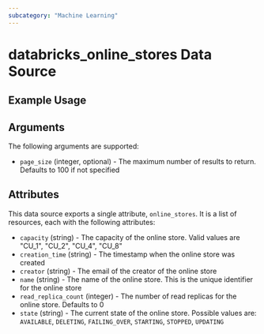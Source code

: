 ```yaml
---
subcategory: "Machine Learning"
---
```

# databricks_online_stores Data Source


## Example Usage


## Arguments
The following arguments are supported:
* `page_size` (integer, optional) - The maximum number of results to return. Defaults to 100 if not specified



## Attributes
This data source exports a single attribute, `online_stores`. It is a list of resources, each with the following attributes:
* `capacity` (string) - The capacity of the online store. Valid values are "CU_1", "CU_2", "CU_4", "CU_8"
* `creation_time` (string) - The timestamp when the online store was created
* `creator` (string) - The email of the creator of the online store
* `name` (string) - The name of the online store. This is the unique identifier for the online store
* `read_replica_count` (integer) - The number of read replicas for the online store. Defaults to 0
* `state` (string) - The current state of the online store. Possible values are: `AVAILABLE`, `DELETING`, `FAILING_OVER`, `STARTING`, `STOPPED`, `UPDATING`